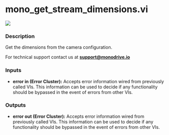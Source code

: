 # mono_get_stream_dimensions.vi

<p class="img_container">
<img class="lg_img" src="../mono_get_stream_dimensions.png"/>
</p>

### Description

Get the dimensions from the camera configuration.

For technical support contact us at <b>support@monodrive.io</b>
 

### Inputs

- **error in (Error Cluster):** Accepts error information wired from previously called VIs. This information can be used to decide if any functionality should be bypassed in the event of errors from other VIs. 

### Outputs

- **error out (Error Cluster):** Accepts error information wired from previously called VIs. This information can be used to decide if any functionality should be bypassed in the event of errors from other VIs. 

<p>&nbsp;</p>
